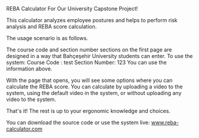 REBA Calculator For Our University Capstone Project!

This calculator analyzes employee postures and helps to perform risk analysis and REBA score calculation.

The usage scenario is as follows.

The course code and section number sections on the first page are designed in a way that Bahçeşehir University students can enter. To use the system:
Course Code : test
Section Number: 123
You can use the information above.

With the page that opens, you will see some options where you can calculate the REBA score. You can calculate by uploading a video to the system, using the default video in the system, or without uploading any video to the system.

That's it! The rest is up to your ergonomic knowledge and choices.

You can download the source code or use the system live: www.reba-calculator.com
